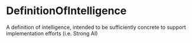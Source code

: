 # DefinitionOfIntelligence
A definition of intelligence, intended to be sufficiently concrete to support implementation efforts (i.e. Strong AI)
